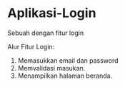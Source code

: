 # Aplikasi-Login
Sebuah dengan fitur login

Alur Fitur Login:
1. Memasukkan email dan password
2. Memvalidasi masukan.
3. Menampilkan halaman beranda.
